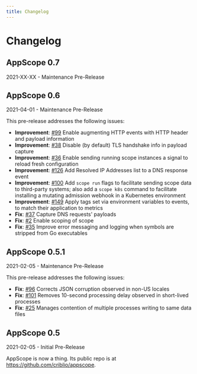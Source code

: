 ```yaml
---
title: Changelog
---
```


# Changelog

## AppScope 0.7

2021-XX-XX - Maintenance Pre-Release

## AppScope 0.6

2021-04-01 - Maintenance Pre-Release

This pre-release addresses the following issues:

- **Improvement**: [#99](https://github.com/criblio/appscope/issues/99) Enable augmenting HTTP events with HTTP header and payload information
- **Improvement**: [#38](https://github.com/criblio/appscope/issues/38) Disable (by default) TLS handshake info in payload capture
- **Improvement**: [#36](https://github.com/criblio/appscope/issues/36) Enable sending running scope instances a signal to reload fresh configuration
- **Improvement**: [#126](https://github.com/criblio/appscope/issues/126) Add Resolved IP Addresses list to a DNS response event
- **Improvement**: [#100](https://github.com/criblio/appscope/issues/100) 
Add `scope run` flags to facilitate sending scope data to third-party systems; also add a `scope k8s` command to facilitate installing a mutating admission webhook in a Kubernetes environment
- **Improvement**: [#149](https://github.com/criblio/appscope/issues/149) 
Apply tags set via environment variables to events, to match their application to metrics
- **Fix**: [#37](https://github.com/criblio/appscope/issues/37) Capture DNS requests' payloads
- **Fix**: [#2](https://github.com/criblio/appscope/issues/2) Enable scoping of scope
- **Fix**: [#35](https://github.com/criblio/appscope/issues/35) Improve error messaging and logging when symbols are stripped from Go executables

## AppScope 0.5.1

2021-02-05 - Maintenance Pre-Release

This pre-release addresses the following issues:

- **Fix**: [#96](https://github.com/criblio/appscope/issues/96) Corrects JSON corruption observed in non-US locales
- **Fix**: [#101](https://github.com/criblio/appscope/issues/101) Removes 10-second processing delay observed in short-lived processes
- **Fix**: [#25](https://github.com/criblio/appscope/issues/25) Manages contention of multiple processes writing to same data files

## AppScope 0.5

2021-02-05 - Initial Pre-Release

AppScope is now a thing. Its public repo is at https://github.com/criblio/appscope.